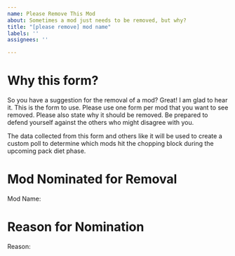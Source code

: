 ```yaml
---
name: Please Remove This Mod
about: Sometimes a mod just needs to be removed, but why?
title: "[please remove] mod name"
labels: ''
assignees: ''

---
```


# Why this form?
So you have a suggestion for the removal of a mod? Great! I am glad to hear it. This is the form to use. Please use one form per mod that you want to see removed. Please also state why it should be removed. Be prepared to defend yourself against the others who might disagree with you.

The data collected from this form and others like it will be used to create a custom poll to determine which mods hit the chopping block during the upcoming pack diet phase.

# Mod Nominated for Removal
Mod Name:

# Reason for Nomination
<!-- Please explain as best you can your reason for why the mod you named should be removed. -->
Reason:
